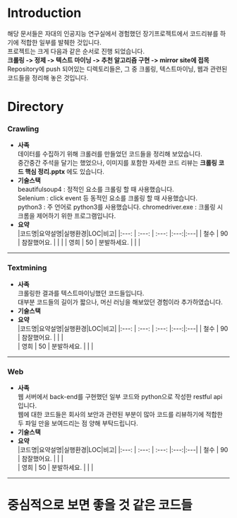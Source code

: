 
# Introduction
해당 문서들은 자대의 인공지능 연구실에서 경험했던 장기프로젝트에서 코드리뷰를 하기에 적합한 일부를 발췌한 것입니다.  
프로젝트는 크게 다음과 같은 순서로 진행 되었습니다.  
 **크롤링 -> 정제 -> 텍스트 마이닝 -> 추천 알고리즘 구현 -> mirror site에 접목**  
Repository에 push 되어있는 디렉토리들은, 그 중 크롤링, 텍스트마이닝, 웹과 관련된 코드들을 정리해 놓은 것입니다.  
  
# Directory
### Crawling
+ **사족**  
	데이터를 수집하기 위해 크롤러를 만들었던 코드들을 정리해 보았습니다.  
	중간중간 주석을 달기는 했었으나, 이미지를 포함한 자세한 코드 리뷰는 **크롤링 코드 핵심 정리.pptx** 에도 있습니다.  
+ **기술스택**  
	beautifulsoup4 : 정적인 요소를 크롤링 할 때 사용했습니다.  
	Selenium : click event 등 동적인 요소를 크롤링 할 때 사용했습니다.  
	python3  : 주 언어로 python3를 사용했습니다.
	chromedriver.exe : 크롤링 시 크롬을 제어하기 위한 프로그램입니다.
+ **요약**  
	|코드명|요약설명|실행환경|LOC|비고|
	|:---: | :---: | :---: |:---:|:---|
	| 철수 | 90 | 참잘했어요. |  |  |
	| 영희 | 50 | 분발하세요. |  |  |  
***
### Textmining  
+ **사족**  
	크롤링한 결과를 텍스트마이닝했던 코드들입니다.  
	대부분 코드들의 길이가 짧으나, 머신 러닝을 해보았던 경험이라 추가하였습니다.
+ **기술스택**  
+ **요약**  
	|코드명|요약설명|실행환경|LOC|비고|
	|:---: | :---: | :---: |:---:|:---|
	| 철수 | 90 | 참잘했어요. |  |  |  
	| 영희 | 50 | 분발하세요. |  |  |  
***	
### Web
+ **사족**  
	웹 서버에서 back-end를 구현했던 일부 코드와 python으로 작성한 restful api 입니다.  
	웹에 대한 코드들은 회사의 보안과 관련된 부분이 많아 코드를 리뷰하기에 적합한 두 파일 만을 보여드리는 점 양해 부탁드립니다.  
+ **기술스택**  
+ **요약**  
	|코드명|요약설명|실행환경|LOC|비고|
	|:---: | :---: | :---: |:---:|:---|
	| 철수 | 90 | 참잘했어요. |  |  |  
	| 영희 | 50 | 분발하세요. |  |  |  
***	  
# 중심적으로 보면 좋을 것 같은 코드들 
